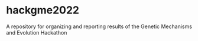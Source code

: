 # hackgme2022
A repository for organizing and reporting results of the Genetic Mechanisms and Evolution Hackathon
